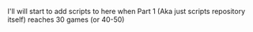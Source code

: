 I'll will start to add scripts to here when Part 1 (Aka just scripts repository itself) reaches 30 games (or 40-50)

